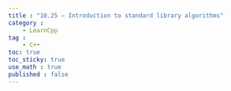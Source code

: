 ```yaml
---
title : "10.25 — Introduction to standard library algorithms"
category :
    - LearnCpp
tag : 
    - C++
toc: true  
toc_sticky: true 
use_math : true
published : false
---
```


